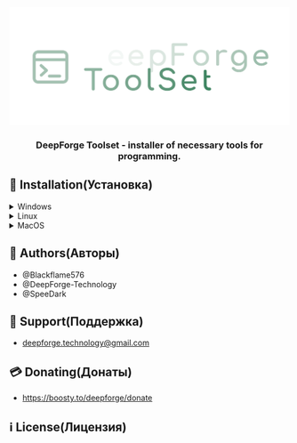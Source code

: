 <p align="center"><img src="src/Logo/MainLogo.png"></p>

<h3 align="center">DeepForge Toolset - installer of necessary tools for programming.</h3>

## 🚀 Installation(Установка)

<details>
<summary>Windows</summary>
<a href="https://github.com/DeepForge-Technology/DeepForge-Toolset/releases/tag/v0.1_win_amd64">Download for amd64(Загрузить для amd64)</a>
</details>
<details>
<summary>Linux</summary>
<a href="https://github.com/DeepForge-Technology/DeepForge-Toolset/releases/tag/v0.1_linux_amd64">Download for amd64(Загрузить для amd64)</a>
</details>
<details>
<summary>MacOS</summary>
<a href="https://github.com/DeepForge-Technology/DeepForge-Toolset/releases/tag/v0.1_macos_amd64">Download for amd64(Загрузить для amd64)</a>
</details>

## 👥 Authors(Авторы)
 - @Blackflame576
 - @DeepForge-Technology
 - @SpeeDark


## 🤖 Support(Поддержка)
 - deepforge.technology@gmail.com


## 💳 Donating(Донаты)
- https://boosty.to/deepforge/donate

## ℹ️ License(Лицензия)
[MIT LICENSE]:(LICENSE)
